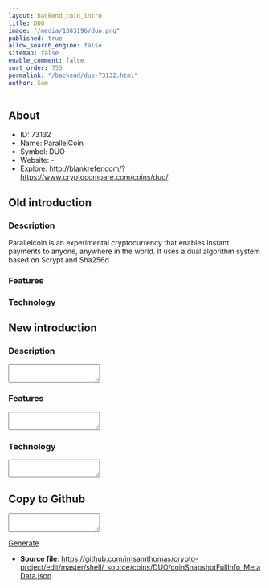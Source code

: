 ```yaml
---
layout: backend_coin_intro
title: DUO
image: "/media/1383196/duo.png"
published: true
allow_search_engine: false
sitemap: false
enable_comment: false
sort_order: 755
permalink: "/backend/duo-73132.html"
author: Sam
---
```


## About

- ID: 73132
- Name: ParallelCoin
- Symbol: DUO
- Website: -
- Explore: http://blankrefer.com/?https://www.cryptocompare.com/coins/duo/


## Old introduction

### Description

<p><span>Parallelcoin is an experimental cryptocurrency that enables instant payments to anyone, anywhere in the world. It uses a dual algorithm system based on Scrypt and Sha256d</span></p>

### Features


### Technology




## New introduction


### Description
<textarea id="meta_description" name="description"></textarea>

### Features
<textarea id="meta_features" name="features"></textarea>

### Technology
<textarea id="meta_technology" name="technology"></textarea>


## Copy to Github

<textarea id="coinsnapshotfullinfo_metadata"></textarea>

<a href="#gen" onclick="generateMetaDatJson()">Generate</a>

- **Source file**: <a href="https://github.com/imsamthomas/crypto-project/edit/master/shell/_source/coins/DUO/coinSnapshotFullInfo_MetaData.json">https://github.com/imsamthomas/crypto-project/edit/master/shell/_source/coins/DUO/coinSnapshotFullInfo_MetaData.json</a>

